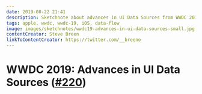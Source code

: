 ```yaml
---
date: 2019-08-22 21:41
description: Sketchnote about advances in UI Data Sources from WWDC 2019
tags: apple, wwdc, wwdc-19, iOS, data-flow
image: images/sketchnotes/wwdc19-advances-in-ui-data-sources-small.jpg
contentCreator: Steve Breen
linkToContentCreator: https://twitter.com/__breeno
---
```


# WWDC 2019: Advances in UI Data Sources ([#220](https://developer.apple.com/wwdc19/220))
